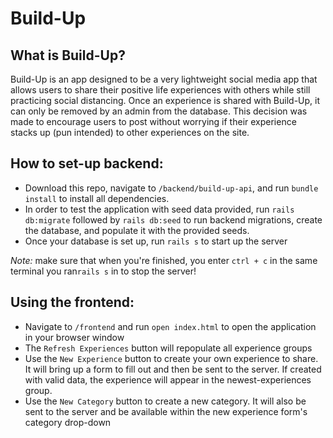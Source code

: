 # Build-Up
## What is Build-Up?
Build-Up is an app designed to be a very lightweight social media app that allows users to share their positive life experiences with others while still practicing social distancing. Once an experience is shared with Build-Up, it can only be removed by an admin from the database. This decision was made to encourage users to post without worrying if their experience stacks up (pun intended) to other experiences on the site.

## How to set-up backend:
- Download this repo, navigate to `/backend/build-up-api`, and run `bundle install` to install all dependencies.
- In order to test the application with seed data provided, run `rails db:migrate` followed by `rails db:seed` to run backend migrations, create the database, and populate it with the provided seeds.
- Once your database is set up, run `rails s` to start up the server

*Note:* make sure that when you're finished, you enter `ctrl + c` in the same terminal you ran`rails s` in to stop the server!

## Using the frontend:
- Navigate to `/frontend` and run `open index.html` to open the application in your browser window
- The `Refresh Experiences` button will repopulate all experience groups
- Use the `New Experience` button to create your own experience to share. It will bring up a form to fill out and then be sent to the server. If created with valid data, the experience will appear in the newest-experiences group.
- Use the `New Category` button to create a new category. It will also be sent to the server and be available within the new experience form's category drop-down
